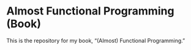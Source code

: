 # Almost Functional Programming (Book)

This is the repository for my book, “(Almost) Functional Programming.”

